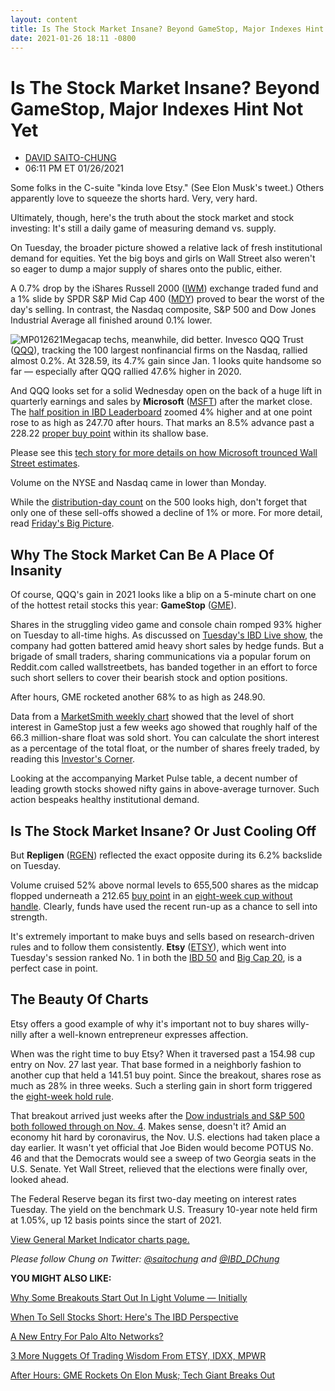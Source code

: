 ```yaml
---
layout: content
title: Is The Stock Market Insane? Beyond GameStop, Major Indexes Hint Not Yet
date: 2021-01-26 18:11 -0800
---
```



Is The Stock Market Insane? Beyond GameStop, Major Indexes Hint Not Yet
========================================================================




* [DAVID SAITO-CHUNG](https://www.investors.com/author/chungd/ "Posts by DAVID SAITO-CHUNG")
* 06:11 PM ET 01/26/2021




Some folks in the C-suite "kinda love Etsy." (See Elon Musk's tweet.) Others apparently love to squeeze the shorts hard. Very, very hard.




Ultimately, though, here's the truth about the stock market and stock investing: It's still a daily game of measuring demand vs. supply.


On Tuesday, the broader picture showed a relative lack of fresh institutional demand for equities. Yet the big boys and girls on Wall Street also weren't so eager to dump a major supply of shares onto the public, either.


A 0.7% drop by the iShares Russell 2000 ([IWM](https://research.investors.com/quote.aspx?symbol=IWM)) exchange traded fund and a 1% slide by SPDR S&P Mid Cap 400 ([MDY](https://research.investors.com/quote.aspx?symbol=MDY)) proved to bear the worst of the day's selling. In contrast, the Nasdaq composite, S&P 500 and Dow Jones Industrial Average all finished around 0.1% lower.


![MP012621](https://www.investors.com/wp-content/uploads/2021/01/MP012621-186x300.jpg)Megacap techs, meanwhile, did better. Invesco QQQ Trust ([QQQ](https://research.investors.com/quote.aspx?symbol=QQQ)), tracking the 100 largest nonfinancial firms on the Nasdaq, rallied almost 0.2%. At 328.59, its 4.7% gain since Jan. 1 looks quite handsome so far — especially after QQQ rallied 47.6% higher in 2020.


And QQQ looks set for a solid Wednesday open on the back of a huge lift in quarterly earnings and sales by **Microsoft** ([MSFT](https://research.investors.com/quote.aspx?symbol=MSFT)) after the market close. The [half position in IBD Leaderboard](https://leaderboard.investors.com/#/leaders/leadersnearabuypoint) zoomed 4% higher and at one point rose to as high as 247.70 after hours. That marks an 8.5% advance past a 228.22 [proper buy point](https://www.investors.com/how-to-invest/investors-corner/apple-stock-set-up-proper-buy-point-before-big-rally/) within its shallow base.


Please see this [tech story for more details on how Microsoft trounced Wall Street estimates](https://www.investors.com/news/technology/microsoft-stock-q2-2021-microsoft-earnings/).


Volume on the NYSE and Nasdaq came in lower than Monday.


While the [distribution-day count](https://www.investors.com/how-to-invest/investors-corner/how-to-spot-stock-market-tops-track-the-distribution-days/) on the 500 looks high, don't forget that only one of these sell-offs showed a decline of 1% or more. For more detail, read [Friday's Big Picture](https://www.investors.com/market-trend/the-big-picture/stock-market-ends-mixed-sp500-suffers-mild-distribution/).


Why The Stock Market Can Be A Place Of Insanity
-----------------------------------------------


Of course, QQQ's gain in 2021 looks like a blip on a 5-minute chart on one of the hottest retail stocks this year: **GameStop** ([GME](https://research.investors.com/quote.aspx?symbol=GME)).


Shares in the struggling video game and console chain romped 93% higher on Tuesday to all-time highs. As discussed on [Tuesday's IBD Live show](https://shop.investors.com/offer/splashresponsive.aspx?id=IBD-Live&intcode=invstcntnartcls%7Ccms%7Cibdlive%7C2020%7C07%7Cibdlive%7Cna%7C%7C727112&src=A00433A), the company had gotten battered amid heavy short sales by hedge funds. But a brigade of small traders, sharing communications via a popular forum on Reddit.com called wallstreetbets, has banded together in an effort to force such short sellers to cover their bearish stock and option positions.


After hours, GME rocketed another 68% to as high as 248.90.



Data from a [MarketSmith weekly chart](https://marketsmith.investors.com/) showed that the level of short interest in GameStop just a few weeks ago showed that roughly half of the 66.3 million-share float was sold short. You can calculate the short interest as a percentage of the total float, or the number of shares freely traded, by reading this [Investor's Corner](https://www.investors.com/how-to-invest/investors-corner/what-is-short-interest/).


Looking at the accompanying Market Pulse table, a decent number of leading growth stocks showed nifty gains in above-average turnover. Such action bespeaks healthy institutional demand.


Is The Stock Market Insane? Or Just Cooling Off
-----------------------------------------------



But **Repligen** ([RGEN](https://research.investors.com/quote.aspx?symbol=RGEN)) reflected the exact opposite during its 6.2% backslide on Tuesday.


Volume cruised 52% above normal levels to 655,500 shares as the midcap flopped underneath a 212.65 [buy point](http://www.investors.com/how-to-invest/investors-corner/chart-reading-basics-how-a-buy-point-marks-a-time-of-opportunity/) in an [eight-week cup without handle](https://www.investors.com/how-to-invest/investors-corner/investing-202-why-some-great-cup-bases-dont-form-a-handle/). Clearly, funds have used the recent run-up as a chance to sell into strength.


It's extremely important to make buys and sells based on research-driven rules and to follow them consistently. **Etsy** ([ETSY](https://research.investors.com/quote.aspx?symbol=ETSY)), which went into Tuesday's session ranked No. 1 in both the [IBD 50](https://research.investors.com/stock-lists/ibd-50/) and [Big Cap 20](https://research.investors.com/stock-lists/big-cap-20/), is a perfect case in point.


The Beauty Of Charts
--------------------


Etsy offers a good example of why it's important not to buy shares willy-nilly after a well-known entrepreneur expresses affection.



When was the right time to buy Etsy? When it traversed past a 154.98 cup entry on Nov. 27 last year. That base formed in a neighborly fashion to another cup that held a 141.51 buy point. Since the breakout, shares rose as much as 28% in three weeks. Such a sterling gain in short form triggered the [eight-week hold rule](https://www.investors.com/how-to-invest/investors-corner/how-to-invest-in-growth-stocks-lesson-microsoft-special-sell-rule/).


That breakout arrived just weeks after the [Dow industrials and S&P 500 both followed through on Nov. 4](https://www.investors.com/market-trend/the-big-picture/stock-market-rallies-powerfully-amid-election-chaos/). Makes sense, doesn't it? Amid an economy hit hard by coronavirus, the Nov. U.S. elections had taken place a day earlier. It wasn't yet official that Joe Biden would become POTUS No. 46 and that the Democrats would see a sweep of two Georgia seats in the U.S. Senate. Yet Wall Street, relieved that the elections were finally over, looked ahead.


The Federal Reserve began its first two-day meeting on interest rates Tuesday. The yield on the benchmark U.S. Treasury 10-year note held firm at 1.05%, up 12 basis points since the start of 2021.


[View General Market Indicator charts page.](https://www.investors.com/wp-content/uploads/2021/01/DailyGMI012621.pdf)


*Please follow Chung on Twitter: [@saitochung](https://twitter.com/SaitoChung) and [@IBD\_DChung](https://twitter.com/IBD_DChung)*


**YOU MIGHT ALSO LIKE:**


[Why Some Breakouts Start Out In Light Volume — Initially](https://www.investors.com/how-to-invest/investors-corner/why-apple-nvidia-breakouts-still-worked-despite-light-volume/)


[When To Sell Stocks Short: Here's The IBD Perspective](https://www.investors.com/category/research/the-short-side/)


[A New Entry For Palo Alto Networks?](https://www.investors.com/research/cybersecurity-stock-palo-alto-networks-first-buy-point-2021/)


[3 More Nuggets Of Trading Wisdom From ETSY, IDXX, MPWR](https://www.investors.com/stock-lists/ibd-big-cap-20/how-to-invest-in-growth-stocks-gain-3-nuggets-trading-wisdom-from-etsy-monolithic-power-idexx-laboratories/)


[After Hours: GME Rockets On Elon Musk; Tech Giant Breaks Out](https://www.investors.com/market-trend/stock-market-today/dow-jones-futures-gme-stock-rockets-on-elon-musk-tweek-microsoft-amd-palantir-key-movers-stock-market-rally/)




